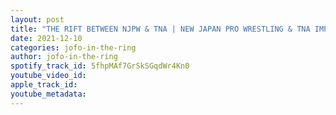 ```yaml
---
layout: post
title: "THE RIFT BETWEEN NJPW & TNA | NEW JAPAN PRO WRESTLING & TNA IMPACT"
date: 2021-12-10
categories: jofo-in-the-ring
author: jofo-in-the-ring
spotify_track_id: 5fhpMAf7GrSkSGqdWr4Kn0
youtube_video_id: 
apple_track_id: 
youtube_metadata: 
---
```


